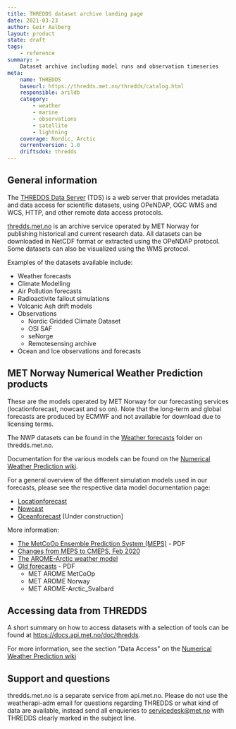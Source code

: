 ```yaml
---
title: THREDDS dataset archive landing page
date: 2021-03-23
author: Geir Aalberg
layout: product
state: draft
tags:
    - reference
summary: >
    Dataset archive including model runs and observation timeseries
meta:
    name: THREDDS
    baseurl: https://thredds.met.no/thredds/catalog.html
    responsible: arildb
    category:
        - weather
        - marine
        - observations
        - satellite
        - lightning
    coverage: Nordic, Arctic
    currentversion: 1.0
    driftsdok: thredds
---
```


## General information

The [THREDDS Data Server](https://www.unidata.ucar.edu/software/tds/current/)
(TDS) is a web server that provides metadata and data access for scientific
datasets, using OPeNDAP, OGC WMS and WCS, HTTP, and other remote data access
protocols.

[thredds.met.no](https://thredds.met.no/thredds/catalog.html) is an archive
service operated by MET Norway for publishing historical and current research
data. All datasets can be downloaded in NetCDF format or extracted using the
OPeNDAP protocol. Some datasets can also be visualized using the WMS protocol.

Examples of the datasets available include:

- Weather forecasts
- Climate Modelling
- Air Pollution forecasts
- Radioactivite fallout simulations
- Volcanic Ash drift models
- Observations
    - Nordic Gridded Climate Dataset
    - OSI SAF
    - seNorge
    - Remotesensing archive
- Ocean and Ice observations and forecasts

## MET Norway Numerical Weather Prediction products

These are the models operated by MET Norway for our forecasting services
(locationforecast, nowcast and so on). Note that the long-term and global
forecasts are produced by ECMWF and not available for download due to licensing
terms.

The NWP datasets can be found in the [Weather
forecasts](https://thredds.met.no/thredds/metno.html)
folder on thredds.met.no.

Documentation for the various models can be found on the [Numerical Weather
Prediction wiki](https://github.com/metno/NWPdocs/wiki).

For a general overview of the different simulation models used in our forecasts,
please see the respective data model documentation page:

- [Locationforecast](./locationforecast/datamodel)
- [Nowcast](./nowcast/datamodel)
- [Oceanforecast](./oceanforecast/datamodel) [Under construction]

More information:

- [The MetCoOp Ensemble Prediction System (MEPS)](https://drive.google.com/file/d/0B-SaEtrDE91WWEJoNkJiUm5TNzg/view) - PDF
- [Changes from MEPS to CMEPS, Feb 2020](https://thredds.met.no/thredds/metno.html)
- [The AROME-Arctic weather model](https://www.met.no/en/projects/The-weather-model-AROME-Arctic/data_access)
- [Old forecasts](https://drive.google.com/file/d/0B-SaEtrDE91WWDkzY3dpZlU1V00/view) - PDF
    - MET AROME MetCoOp
    - MET AROME Norway
    - MET AROME-Arctic_Svalbard

## Accessing data from THREDDS

A short summary on how to access datasets with a selection of tools can be found at <https://docs.api.met.no/doc/thredds>.

For more information, see the section "Data Access" on the [Numerical Weather
Prediction wiki](https://github.com/metno/NWPdocs/wiki/Data-access)

## Support and questions

thredds.met.no is a separate service from api.met.no. Please do not use the
weatherapi-adm email for questions regarding THREDDS or what kind of data
are available, instead send all enquieries to <servicedesk@met.no> with THREDDS
clearly marked in the subject line.
